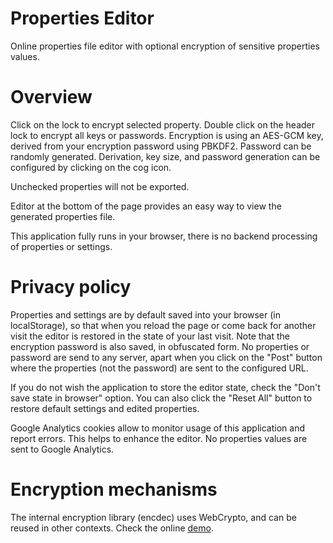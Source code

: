 # Properties Editor

Online properties file editor with optional encryption of sensitive properties values.

# Overview

Click on the lock to encrypt selected property. Double click on the header lock to encrypt all keys or passwords.
Encryption is using an AES-GCM key, derived from your encryption password using PBKDF2. Password can be randomly generated. Derivation, key size, and password generation can be configured by clicking on the cog icon.

Unchecked properties will not be exported.

Editor at the bottom of the page provides an easy way to view the generated properties file.

This application fully runs in your browser, there is no backend processing of properties or settings.

# Privacy policy

Properties and settings are by default saved into your browser (in localStorage), so that when you reload the page or come back for another visit the editor is restored in the state of your last visit. Note that the encryption password is also saved, in obfuscated form. No properties or password are send to any server, apart when you click on the "Post" button where the properties (not the password) are sent to the configured URL.

If you do not wish the application to store the editor state, check the "Don't save state in browser" option. You can also click the "Reset All" button to restore default settings and edited properties.

Google Analytics cookies allow to monitor usage of this application and report errors. This helps to enhance the editor. No properties values are sent to Google Analytics.

# Encryption mechanisms

The internal encryption library (encdec) uses WebCrypto, and can be reused in other contexts. Check the online [demo](https://opoto.github.io/properties-editor/encdec.html).
